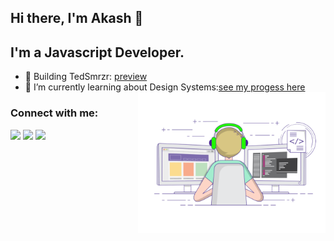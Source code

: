 ## Hi there, I'm Akash 👋

## I'm a Javascript Developer.

- 🔭 Building TedSmrzr: [preview](https://tedsmrzr.vercel.app/)
- 🌱 I’m currently learning about Design Systems:[see my progess here](https://react-molecules.netlify.app/)
  <img align="right" alt="GIF" src="./gifs/gif.gif" width="300"/>

### Connect with me:

[<img src="https://img.shields.io/badge/twitter-%231DA1F2.svg?&style=for-the-badge&logo=twitter&logoColor=white">](https://twitter.com/_prasadakash)
[<img src="https://img.shields.io/badge/linkedin-%230077B5.svg?&style=for-the-badge&logo=linkedin&logoColor=white">](https://www.linkedin.com/in/akashprasad1412/)
[<img src="https://img.shields.io/badge/Portfolio-%23070831.svg?&style=for-the-badge">](https://akash.vercel.app/)


</div>
<br/>
